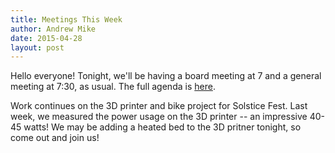 ```yaml
---
title: Meetings This Week
author: Andrew Mike
date: 2015-04-28
layout: post
---
```


Hello everyone! Tonight, we'll be having a board meeting at 7 and a general meeting at 7:30, as usual. The full agenda is [here](http://wiki.hacksburg.org/meetings:meeting_agenda_and_minutes_for_2015-04-28).

Work continues on the 3D printer and bike project for Solstice Fest. Last week, we measured the power usage on the 3D printer -- an impressive 40-45 watts! We may be adding a heated bed to the 3D pritner tonight, so come out and join us!